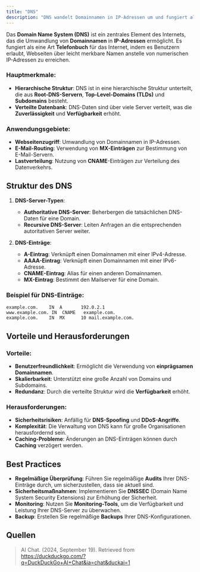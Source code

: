 ```yaml
---
title: "DNS"
description: "DNS wandelt Domainnamen in IP-Adressen um und fungiert als Telefonbuch des Internets. Struktur ist hierarchisch mit Root-Servern, TLDs und Subdomains. Einträge sind A, AAAA, CNAME und MX. Vorteile sind Benutzerfreundlichkeit und Skalierbarkeit. Herausforderungen sind Sicherheitsrisiken und Caching-Probleme."
---
```


Das **Domain Name System (DNS)** ist ein zentrales Element des Internets, das die Umwandlung von **Domainnamen** in **IP-Adressen** ermöglicht. Es fungiert als eine Art **Telefonbuch** für das Internet, indem es Benutzern erlaubt, Webseiten über leicht merkbare Namen anstelle von numerischen IP-Adressen zu erreichen. 

### Hauptmerkmale:
- **Hierarchische Struktur**: DNS ist in eine hierarchische Struktur unterteilt, die aus **Root-DNS-Servern**, **Top-Level-Domains (TLDs)** und **Subdomains** besteht.
- **Verteilte Datenbank**: DNS-Daten sind über viele Server verteilt, was die **Zuverlässigkeit** und **Verfügbarkeit** erhöht.

### Anwendungsgebiete:
- **Webseitenzugriff**: Umwandlung von Domainnamen in IP-Adressen.
- **E-Mail-Routing**: Verwendung von **MX-Einträgen** zur Bestimmung von E-Mail-Servern.
- **Lastverteilung**: Nutzung von **CNAME**-Einträgen zur Verteilung des Datenverkehrs.

## Struktur des DNS

1. **DNS-Server-Typen**:
   - **Authoritative DNS-Server**: Beherbergen die tatsächlichen DNS-Daten für eine Domain.
   - **Recursive DNS-Server**: Leiten Anfragen an die entsprechenden autoritativen Server weiter.

2. **DNS-Einträge**:
   - **A-Eintrag**: Verknüpft einen Domainnamen mit einer IPv4-Adresse.
   - **AAAA-Eintrag**: Verknüpft einen Domainnamen mit einer IPv6-Adresse.
   - **CNAME-Eintrag**: Alias für einen anderen Domainnamen.
   - **MX-Eintrag**: Bestimmt den Mailserver für eine Domain.

### Beispiel für DNS-Einträge:
```plaintext
example.com.    IN  A       192.0.2.1
www.example.com. IN  CNAME   example.com.
example.com.    IN  MX      10 mail.example.com.
```

## Vorteile und Herausforderungen

### Vorteile:
- **Benutzerfreundlichkeit**: Ermöglicht die Verwendung von **einprägsamen Domainnamen**.
- **Skalierbarkeit**: Unterstützt eine große Anzahl von Domains und Subdomains.
- **Redundanz**: Durch die verteilte Struktur wird die **Verfügbarkeit** erhöht.

### Herausforderungen:
- **Sicherheitsrisiken**: Anfällig für **DNS-Spoofing** und **DDoS-Angriffe**.
- **Komplexität**: Die Verwaltung von DNS kann für große Organisationen herausfordernd sein.
- **Caching-Probleme**: Änderungen an DNS-Einträgen können durch **Caching** verzögert werden.

## Best Practices

- **Regelmäßige Überprüfung**: Führen Sie regelmäßige **Audits** Ihrer DNS-Einträge durch, um sicherzustellen, dass sie aktuell sind.
- **Sicherheitsmaßnahmen**: Implementieren Sie **DNSSEC** (Domain Name System Security Extensions) zur Erhöhung der Sicherheit.
- **Monitoring**: Nutzen Sie **Monitoring-Tools**, um die Verfügbarkeit und Leistung Ihrer DNS-Server zu überwachen.
- **Backup**: Erstellen Sie regelmäßige **Backups** Ihrer DNS-Konfigurationen.

## Quellen

> AI Chat. (2024, September 19). Retrieved from https://duckduckgo.com/?q=DuckDuckGo+AI+Chat&ia=chat&duckai=1